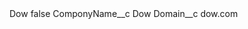 <?xml version="1.0" encoding="UTF-8"?>
<CustomMetadata xmlns="http://soap.sforce.com/2006/04/metadata" xmlns:xsi="http://www.w3.org/2001/XMLSchema-instance" xmlns:xsd="http://www.w3.org/2001/XMLSchema">
    <label>Dow</label>
    <protected>false</protected>
    <values>
        <field>ComponyName__c</field>
        <value xsi:type="xsd:string">Dow</value>
    </values>
    <values>
        <field>Domain__c</field>
        <value xsi:type="xsd:string">dow.com</value>
    </values>
</CustomMetadata>
